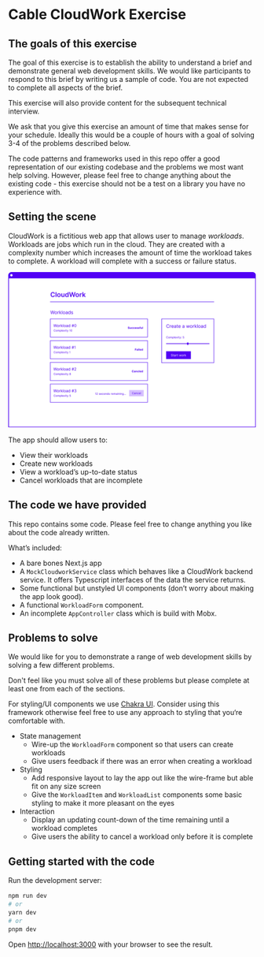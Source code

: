 # Cable CloudWork Exercise

## The goals of this exercise

The goal of this exercise is to establish the ability to understand a brief and demonstrate general web development skills. We would like participants to respond to this brief by writing us a sample of code. You are not expected to complete all aspects of the brief.

This exercise will also provide content for the subsequent technical interview.

We ask that you give this exercise an amount of time that makes sense for your schedule. Ideally this would be a couple of hours with a goal of solving 3-4 of the problems described below.

The code patterns and frameworks used in this repo offer a good representation of our existing codebase and the problems we most want help solving. However, please feel free to change anything about the existing code - this exercise should not be a test on a library you have no experience with.

## Setting the scene

CloudWork is a fictitious web app that allows user to manage _workloads_. Workloads are jobs which run in the cloud. They are created with a complexity number which increases the amount of time the workload takes to complete. A workload will complete with a success or failure status.

![Wireframe of the app](./wireframe.png)

The app should allow users to:

- View their workloads
- Create new workloads
- View a workload’s up-to-date status
- Cancel workloads that are incomplete

## The code we have provided

This repo contains some code. Please feel free to change anything you like about the code already written.

What’s included:

- A bare bones Next.js app
- A `MockCloudworkService` class which behaves like a CloudWork backend service. It offers Typescript interfaces of the data the service returns.
- Some functional but unstyled UI components (don’t worry about making the app look good).
- A functional `WorkloadForm` component.
- An incomplete `AppController` class which is build with Mobx.

## Problems to solve

We would like for you to demonstrate a range of web development skills by solving a few different problems.

Don't feel like you must solve all of these problems but please complete at least one from each of the sections.

For styling/UI components we use [Chakra UI](https://chakra-ui.com/). Consider using this framework otherwise feel free to use any approach to styling that you‘re comfortable with.

- State management
  - Wire-up the `WorkloadForm` component so that users can create workloads
  - Give users feedback if there was an error when creating a workload
- Styling
  - Add responsive layout to lay the app out like the wire-frame but able fit on any size screen
  - Give the `WorkloadItem` and `WorkloadList` components some basic styling to make it more pleasant on the eyes
- Interaction
  - Display an updating count-down of the time remaining until a workload completes
  - Give users the ability to cancel a workload only before it is complete

## Getting started with the code

Run the development server:

```bash
npm run dev
# or
yarn dev
# or
pnpm dev
```

Open [http://localhost:3000](http://localhost:3000) with your browser to see the result.
